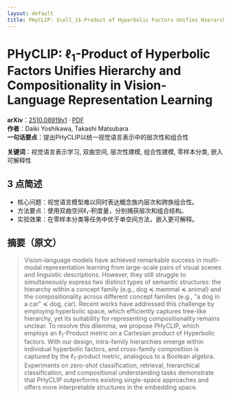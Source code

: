 ```yaml
---
layout: default
title: PHyCLIP: $\ell_1$-Product of Hyperbolic Factors Unifies Hierarchy and Compositionality in Vision-Language Representation Learning
---
```


# PHyCLIP: $\ell_1$-Product of Hyperbolic Factors Unifies Hierarchy and Compositionality in Vision-Language Representation Learning
**arXiv**：[2510.08919v1](https://arxiv.org/abs/2510.08919) · [PDF](https://arxiv.org/pdf/2510.08919.pdf)  
**作者**：Daiki Yoshikawa, Takashi Matsubara  
**一句话要点**：提出PHyCLIP以统一视觉语言表示中的层次性和组合性

**关键词**：视觉语言表示学习, 双曲空间, 层次性建模, 组合性建模, 零样本分类, 嵌入可解释性

## 3 点简述
- 核心问题：视觉语言模型难以同时表达概念族内层次和跨族组合性。
- 方法要点：使用双曲空间ℓ₁-积度量，分别捕获层次和组合结构。
- 实验效果：在零样本分类等任务中优于单空间方法，嵌入更可解释。

## 摘要（原文）

> Vision-language models have achieved remarkable success in multi-modal
> representation learning from large-scale pairs of visual scenes and linguistic
> descriptions. However, they still struggle to simultaneously express two
> distinct types of semantic structures: the hierarchy within a concept family
> (e.g., dog $\preceq$ mammal $\preceq$ animal) and the compositionality across
> different concept families (e.g., "a dog in a car" $\preceq$ dog, car). Recent
> works have addressed this challenge by employing hyperbolic space, which
> efficiently captures tree-like hierarchy, yet its suitability for representing
> compositionality remains unclear. To resolve this dilemma, we propose PHyCLIP,
> which employs an $\ell_1$-Product metric on a Cartesian product of Hyperbolic
> factors. With our design, intra-family hierarchies emerge within individual
> hyperbolic factors, and cross-family composition is captured by the
> $\ell_1$-product metric, analogous to a Boolean algebra. Experiments on
> zero-shot classification, retrieval, hierarchical classification, and
> compositional understanding tasks demonstrate that PHyCLIP outperforms existing
> single-space approaches and offers more interpretable structures in the
> embedding space.

